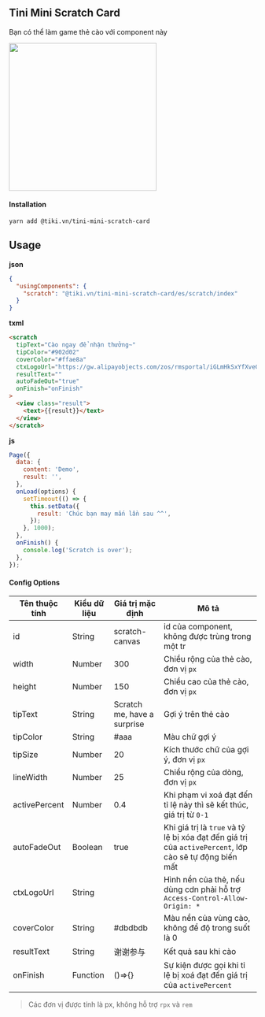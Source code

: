 ## Tini Mini Scratch Card

Bạn có thể làm game thẻ cào với component này

<img src="https://salt.tikicdn.com/ts/tiniapp/1c/a3/62/44f218a03060499e93163d64e4a31747.gif" width="300" />

#### Installation

```
yarn add @tiki.vn/tini-mini-scratch-card
```

## Usage

**json**

```json
{
  "usingComponents": {
    "scratch": "@tiki.vn/tini-mini-scratch-card/es/scratch/index"
  }
}
```

**txml**

```html
<scratch
  tipText="Cào ngay để nhận thưởng~"
  tipColor="#902d02"
  coverColor="#ffae8a"
  ctxLogoUrl="https://gw.alipayobjects.com/zos/rmsportal/iGLmHkSxYfXveGhuzzFf.png"
  resultText=""
  autoFadeOut="true"
  onFinish="onFinish"
>
  <view class="result">
    <text>{{result}}</text>
  </view>
</scratch>
```

**js**

```js
Page({
  data: {
    content: 'Demo',
    result: '',
  },
  onLoad(options) {
    setTimeout(() => {
      this.setData({
        result: 'Chúc bạn may mắn lần sau ^^',
      });
    }, 1000);
  },
  onFinish() {
    console.log('Scratch is over');
  },
});
```

#### Config Options

| Tên thuộc tính | Kiểu dữ liệu | Giá trị mặc định            | Mô tả                                                                                                  |
| -------------- | ------------ | --------------------------- | ------------------------------------------------------------------------------------------------------ |
| id             | String       | scratch-canvas              | id của component, không được trùng trong một tr                                                        |
| width          | Number       | 300                         | Chiều rộng của thẻ cào, đơn vị `px`                                                                    |
| height         | Number       | 150                         | Chiều cao của thẻ cào, đơn vị `px`                                                                     |
| tipText        | String       | Scratch me, have a surprise | Gợi ý trên thẻ cào                                                                                     |
| tipColor       | String       | #aaa                        | Màu chữ gợi ý                                                                                          |
| tipSize        | Number       | 20                          | Kích thước chữ của gợi ý, đơn vị `px`                                                                  |
| lineWidth      | Number       | 25                          | Chiều rộng của dòng, đơn vị `px`                                                                       |
| activePercent  | Number       | 0.4                         | Khi phạm vi xoá đạt đến tỉ lệ này thì sẽ kết thúc, giá trị từ `0-1`                                    |
| autoFadeOut    | Boolean      | true                        | Khi giá trị là `true` và tỷ lệ bị xóa đạt đến giá trị của `activePercent`, lớp cào sẽ tự động biến mất |
| ctxLogoUrl     | String       |                             | Hình nền của thẻ, nếu dùng cdn phải hỗ trợ `Access-Control-Allow-Origin: *`                            |
| coverColor     | String       | #dbdbdb                     | Màu nền của vùng cào, không để độ trong suốt là 0                                                      |
| resultText     | String       | 谢谢参与                    | Kết quả sau khi cào                                                                                    |
| onFinish       | Function     | ()=>{}                      | Sự kiện được gọi khi tỉ lệ bị xoá đạt đến giá trị của `activePercent`                                  |

> Các đơn vị được tính là px, không hỗ trợ `rpx` và `rem`
